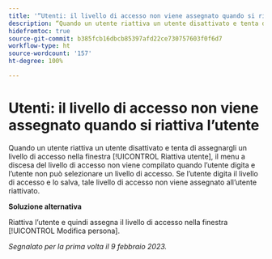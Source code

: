 ```yaml
---
title: '“Utenti: il livello di accesso non viene assegnato quando si riattiva l’utente”'
description: “Quando un utente riattiva un utente disattivato e tenta di assegnargli un livello di accesso nella finestra Riattiva utente, il menu a discesa del livello di accesso non viene compilato quando l’utente digita e l’utente non può selezionare un livello di accesso. Se l’utente digita il livello di accesso e salva, tale livello di accesso non viene assegnato all’utente riattivato”.
hidefromtoc: true
source-git-commit: b385fcb16dbcb85397afd22ce730757603f0f6d7
workflow-type: ht
source-wordcount: '157'
ht-degree: 100%

---
```



# Utenti: il livello di accesso non viene assegnato quando si riattiva l’utente

Quando un utente riattiva un utente disattivato e tenta di assegnargli un livello di accesso nella finestra [!UICONTROL Riattiva utente], il menu a discesa del livello di accesso non viene compilato quando l’utente digita e l’utente non può selezionare un livello di accesso. Se l’utente digita il livello di accesso e lo salva, tale livello di accesso non viene assegnato all’utente riattivato.

**Soluzione alternativa**

Riattiva l’utente e quindi assegna il livello di accesso nella finestra [!UICONTROL Modifica persona].

_Segnalato per la prima volta il 9 febbraio 2023._

